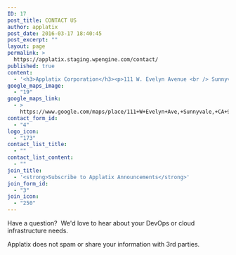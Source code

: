 ```yaml
---
ID: 17
post_title: CONTACT US
author: applatix
post_date: 2016-03-17 18:40:45
post_excerpt: ""
layout: page
permalink: >
  https://applatix.staging.wpengine.com/contact/
published: true
content:
  - '<h3>Applatix Corporation</h3><p>111 W. Evelyn Avenue <br /> Sunnyvale, CA 94086</p><p><a href="mailto://info@applatix.com">info@applatix.com</a></p>'
google_maps_image:
  - "19"
google_maps_link:
  - >
    https://www.google.com/maps/place/111+W+Evelyn+Ave,+Sunnyvale,+CA+94086/@37.377728,-122.029506,12z/data=!4m5!3m4!1s0x808fb65cf335b037:0x4ef5ece2fd4becc0!8m2!3d37.3777277!4d-122.0295056?hl=en-US
contact_form_id:
  - "4"
logo_icon:
  - "173"
contact_list_title:
  - ""
contact_list_content:
  - ""
join_title:
  - '<strong>Subscribe to Applatix Announcements</strong>'
join_form_id:
  - "3"
join_icon:
  - "250"
---
```

<p>Have a question?  We'd love to hear about your DevOps or cloud infrastructure needs. </p>
<p>Applatix does not spam or share your information with 3rd parties.</p>
